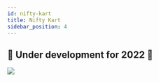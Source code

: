 ```yaml
---
id: nifty-kart
title: Nifty Kart
sidebar_position: 4
---
```


## 🚧 Under development for 2022 🚧

![](/img/niftykart_v01.png)
